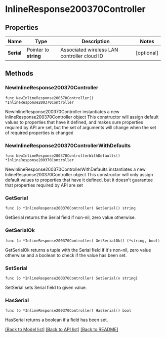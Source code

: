 # InlineResponse200370Controller

## Properties

Name | Type | Description | Notes
------------ | ------------- | ------------- | -------------
**Serial** | Pointer to **string** | Associated wireless LAN controller cloud ID | [optional] 

## Methods

### NewInlineResponse200370Controller

`func NewInlineResponse200370Controller() *InlineResponse200370Controller`

NewInlineResponse200370Controller instantiates a new InlineResponse200370Controller object
This constructor will assign default values to properties that have it defined,
and makes sure properties required by API are set, but the set of arguments
will change when the set of required properties is changed

### NewInlineResponse200370ControllerWithDefaults

`func NewInlineResponse200370ControllerWithDefaults() *InlineResponse200370Controller`

NewInlineResponse200370ControllerWithDefaults instantiates a new InlineResponse200370Controller object
This constructor will only assign default values to properties that have it defined,
but it doesn't guarantee that properties required by API are set

### GetSerial

`func (o *InlineResponse200370Controller) GetSerial() string`

GetSerial returns the Serial field if non-nil, zero value otherwise.

### GetSerialOk

`func (o *InlineResponse200370Controller) GetSerialOk() (*string, bool)`

GetSerialOk returns a tuple with the Serial field if it's non-nil, zero value otherwise
and a boolean to check if the value has been set.

### SetSerial

`func (o *InlineResponse200370Controller) SetSerial(v string)`

SetSerial sets Serial field to given value.

### HasSerial

`func (o *InlineResponse200370Controller) HasSerial() bool`

HasSerial returns a boolean if a field has been set.


[[Back to Model list]](../README.md#documentation-for-models) [[Back to API list]](../README.md#documentation-for-api-endpoints) [[Back to README]](../README.md)


